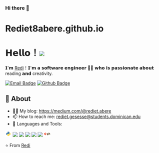 ### Hi there 👋

# Rediet8abere.github.io

# 𝗛𝗲𝗹𝗹𝗼！<img src="https://user-images.githubusercontent.com/5679180/79618120-0daffb80-80be-11ea-819e-d2b0fa904d07.gif" width="27px"> 
𝗜'𝗺 [Redi](https://github.com/yaronzz)！𝗜'𝗺 𝗮 𝘀𝗼𝗳𝘁𝘄𝗮𝗿𝗲 𝗲𝗻𝗴𝗶𝗻𝗲𝗲𝗿 👨‍💻 𝘄𝗵𝗼 𝗶𝘀 𝗽𝗮𝘀𝘀𝗶𝗼𝗻𝗮𝘁𝗲 𝗮𝗯𝗼𝘂𝘁 reading 𝗮𝗻𝗱 creativity.

[![Email Badge](https://img.shields.io/badge/-Email-c14438?style=flat-square&logo=Gmail&logoColor=white&link=mailto:rediet.gesesse@students.dominican.edu)](mailto:rediet.gesesse@students.dominican.edu)
[![Github Badge](https://img.shields.io/badge/-Github-232323?style=flat-square&logo=Github&logoColor=white&link=https://github.com/Rediet8abere)](https://space.bilibili.com/7708412)
## 🧐 About
- 👨‍💻 My blog: https://medium.com/@rediet.abere
- 📫 How to reach me: rediet.gesesse@students.dominican.edu
- 🌱 Languages and Tools: 

 <div>
        <code><img height="20" src="https://raw.githubusercontent.com/github/explore/80688e429a7d4ef2fca1e82350fe8e3517d3494d/topics/python/python.png"></code>
        <code><img height="20" src="https://cdn.svgporn.com/logos/visual-studio-code.svg"></code>
        <code><img height="20" src="https://upload.wikimedia.org/wikipedia/commons/9/99/Unofficial_JavaScript_logo_2.svg"></code>
        <code><img height="20" src="https://upload.wikimedia.org/wikipedia/commons/0/05/Go_Logo_Blue.svg"></code>
        <code><img height="20" src="https://upload.wikimedia.org/wikipedia/commons/a/a7/React-icon.svg"></code>
        <code><img height="20" src="https://upload.wikimedia.org/wikipedia/en/a/a9/Heroku_logo.png"></code>
        <code><img height="20" src="https://raw.githubusercontent.com/github/explore/80688e429a7d4ef2fca1e82350fe8e3517d3494d/topics/git/git.png"></code>
 </div>
    
⭐️ From [Redi](https://github.com/Rediet8abere)



